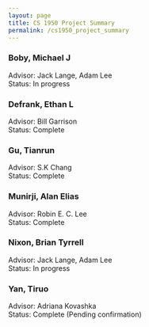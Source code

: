 ```yaml
---
layout: page
title: CS 1950 Project Summary
permalink: /cs1950_project_summary
---
```


### Boby, Michael J  
Advisor: Jack Lange, Adam Lee  
Status: In progress  

### Defrank, Ethan L  
Advisor: Bill Garrison  
Status: Complete  

### Gu, Tianrun
Advisor: S.K Chang  
Status: Complete 

### Munirji, Alan Elias  
Advisor: Robin E. C. Lee  
Status: Complete  

### Nixon, Brian Tyrrell  
Advisor: Jack Lange, Adam Lee  
Status: In progress  

### Yan, Tiruo  
Advisor: Adriana Kovashka  
Status: Complete (Pending confirmation)  
